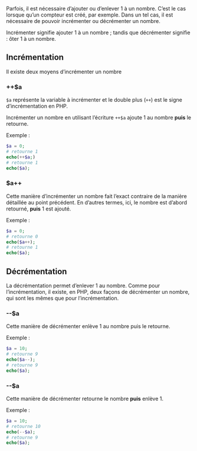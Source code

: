 Parfois, il est nécessaire d’ajouter ou d’enlever 1 à un nombre. C’est le cas lorsque qu’un compteur est créé, par exemple. Dans un tel cas, il est nécessaire de pouvoir incrémenter ou décrémenter un nombre. 

Incrémenter signifie ajouter 1 à un nombre ; tandis que décrémenter signifie : ôter 1 à un nombre.

## Incrémentation

Il existe deux moyens d’incrémenter un nombre

### ++$a

```$a``` représente la variable à incrémenter et le double plus (```++```) est le signe d’incrémentation en PHP. 

Incrémenter un nombre en utilisant l’écriture ```++$a``` ajoute 1 au nombre **puis** le retourne.

Exemple :

```php
$a = 0;
# retourne 1
echo(++$a;)
# retourne 1
echo($a);
```

### $a++

Cette manière d’incrémenter un nombre fait l’exact contraire de la manière détaillée au point précédent. En d’autres termes, ici, le nombre est d’abord retourné, **puis** 1 est ajouté.

Exemple :

```php
$a = 0;
# retourne 0
echo($a++);
# retourne 1
echo($a);
```

## Décrémentation

La décrémentation permet d’enlever 1 au nombre. Comme pour l’incrémentation, il existe, en PHP, deux façons de décrémenter un nombre, qui sont les mêmes que pour l’incrémentation.

### --$a 

Cette manière de décrémenter enlève 1 au nombre puis le retourne.

Exemple :

```php
$a = 10;
# retourne 9
echo($a--);
# retourne 9
echo($a);
```

### --$a

Cette manière de décrémenter retourne le nombre **puis** enlève 1.

Exemple :

```php
$a = 10;
# retourne 10
echo(--$a);
# retourne 9
echo($a);
```